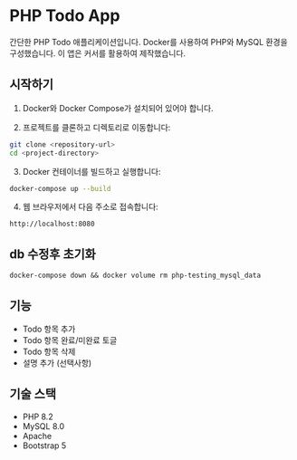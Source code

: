 # PHP Todo App

간단한 PHP Todo 애플리케이션입니다. Docker를 사용하여 PHP와 MySQL 환경을 구성했습니다.
이 앱은 커서를 활용하여 제작했습니다.

## 시작하기

1. Docker와 Docker Compose가 설치되어 있어야 합니다.

2. 프로젝트를 클론하고 디렉토리로 이동합니다:

```bash
git clone <repository-url>
cd <project-directory>
```

3. Docker 컨테이너를 빌드하고 실행합니다:

```bash
docker-compose up --build
```

4. 웹 브라우저에서 다음 주소로 접속합니다:

```
http://localhost:8080
```

## db 수정후 초기화

```
docker-compose down && docker volume rm php-testing_mysql_data
```

## 기능

- Todo 항목 추가
- Todo 항목 완료/미완료 토글
- Todo 항목 삭제
- 설명 추가 (선택사항)

## 기술 스택

- PHP 8.2
- MySQL 8.0
- Apache
- Bootstrap 5
